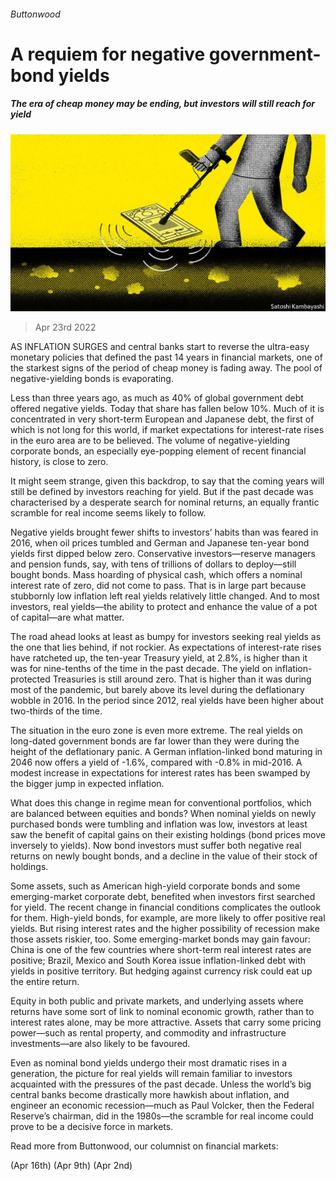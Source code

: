 ###### Buttonwood

# A requiem for negative government-bond yields 

##### The era of cheap money may be ending, but investors will still reach for yield 

![image](images/20220423_FND002_0.jpg) 

> Apr 23rd 2022 

AS INFLATION SURGES and central banks start to reverse the ultra-easy monetary policies that defined the past 14 years in financial markets, one of the starkest signs of the period of cheap money is fading away. The pool of negative-yielding bonds is evaporating.

Less than three years ago, as much as 40% of global government debt offered negative yields. Today that share has fallen below 10%. Much of it is concentrated in very short-term European and Japanese debt, the first of which is not long for this world, if market expectations for interest-rate rises in the euro area are to be believed. The volume of negative-yielding corporate bonds, an especially eye-popping element of recent financial history, is close to zero.


It might seem strange, given this backdrop, to say that the coming years will still be defined by investors reaching for yield. But if the past decade was characterised by a desperate search for nominal returns, an equally frantic scramble for real income seems likely to follow.

Negative yields brought fewer shifts to investors’ habits than was feared in 2016, when oil prices tumbled and German and Japanese ten-year bond yields first dipped below zero. Conservative investors—reserve managers and pension funds, say, with tens of trillions of dollars to deploy—still bought bonds. Mass hoarding of physical cash, which offers a nominal interest rate of zero, did not come to pass. That is in large part because stubbornly low inflation left real yields relatively little changed. And to most investors, real yields—the ability to protect and enhance the value of a pot of capital—are what matter.

The road ahead looks at least as bumpy for investors seeking real yields as the one that lies behind, if not rockier. As expectations of interest-rate rises have ratcheted up, the ten-year Treasury yield, at 2.8%, is higher than it was for nine-tenths of the time in the past decade. The yield on inflation-protected Treasuries is still around zero. That is higher than it was during most of the pandemic, but barely above its level during the deflationary wobble in 2016. In the period since 2012, real yields have been higher about two-thirds of the time.

The situation in the euro zone is even more extreme. The real yields on long-dated government bonds are far lower than they were during the height of the deflationary panic. A German inflation-linked bond maturing in 2046 now offers a yield of -1.6%, compared with -0.8% in mid-2016. A modest increase in expectations for interest rates has been swamped by the bigger jump in expected inflation.

What does this change in regime mean for conventional portfolios, which are balanced between equities and bonds? When nominal yields on newly purchased bonds were tumbling and inflation was low, investors at least saw the benefit of capital gains on their existing holdings (bond prices move inversely to yields). Now bond investors must suffer both negative real returns on newly bought bonds, and a decline in the value of their stock of holdings.

Some assets, such as American high-yield corporate bonds and some emerging-market corporate debt, benefited when investors first searched for yield. The recent change in financial conditions complicates the outlook for them. High-yield bonds, for example, are more likely to offer positive real yields. But rising interest rates and the higher possibility of recession make those assets riskier, too. Some emerging-market bonds may gain favour: China is one of the few countries where short-term real interest rates are positive; Brazil, Mexico and South Korea issue inflation-linked debt with yields in positive territory. But hedging against currency risk could eat up the entire return.

Equity in both public and private markets, and underlying assets where returns have some sort of link to nominal economic growth, rather than to interest rates alone, may be more attractive. Assets that carry some pricing power—such as rental property, and commodity and infrastructure investments—are also likely to be favoured.

Even as nominal bond yields undergo their most dramatic rises in a generation, the picture for real yields will remain familiar to investors acquainted with the pressures of the past decade. Unless the world’s big central banks become drastically more hawkish about inflation, and engineer an economic recession—much as Paul Volcker, then the Federal Reserve’s chairman, did in the 1980s—the scramble for real income could prove to be a decisive force in markets.

Read more from Buttonwood, our columnist on financial markets:

 (Apr 16th) (Apr 9th) (Apr 2nd)


